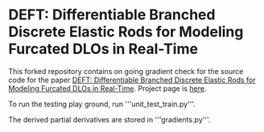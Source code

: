 # DEFT: Differentiable Branched Discrete Elastic Rods for Modeling Furcated DLOs in Real-Time

This forked repository contains on going gradient check for the source code for the paper [DEFT: Differentiable Branched Discrete Elastic Rods for Modeling Furcated DLOs in Real-Time](https://arxiv.org/abs/2502.15037). Project page is [here](https://roahmlab.github.io/DEFT/).

To run the testing play ground, run '''unit_test_train.py'''.

The derived partial derivatives are stored in '''gradients.py'''.
